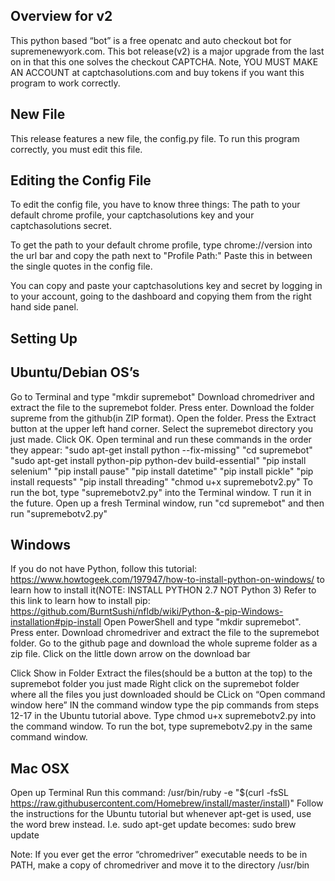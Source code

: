 ## Overview for v2
This python based “bot” is a free openatc and auto checkout bot for supremenewyork.com. This bot release(v2) is a major upgrade from the last on in that this one solves the checkout CAPTCHA. Note, YOU MUST MAKE AN ACCOUNT at captchasolutions.com and buy tokens if you want this program to work correctly.
## New File
This release features a new file, the config.py file. To run this program correctly, you must edit this file.

## Editing the Config File
To edit the config file, you have to know three things:
The path to your default chrome profile, your captchasolutions key and your captchasolutions secret. 

To get the path to your default chrome profile, type chrome://version into the url bar and copy the path next to "Profile Path:" Paste this in between the single quotes in the config file. 

You can copy and paste your captchasolutions key and secret by logging in to your account, going to the dashboard and copying them from the right hand side panel.
## Setting Up
## Ubuntu/Debian OS’s
Go to Terminal and type "mkdir supremebot"
Download chromedriver and extract the file to the supremebot folder.
Press enter.
Download the folder supreme from the github(in ZIP format).
Open the folder.
Press the Extract button at the upper left hand corner.
Select the supremebot directory you just made.
Click OK.
Open terminal and run these commands in the order they appear:
 "sudo apt-get install python --fix-missing"
"cd supremebot"
"sudo apt-get install python-pip python-dev build-essential"
"pip install selenium"
"pip install pause"
"pip install datetime"
"pip install pickle"
"pip install requests"
"pip install threading"
"chmod u+x supremebotv2.py"
To run the bot, type "supremebotv2.py" into the Terminal window. T run it in the future. Open up a fresh Terminal window, run "cd supremebot" and then run "supremebotv2.py"

## Windows
If you do not have Python, follow this tutorial: https://www.howtogeek.com/197947/how-to-install-python-on-windows/ to learn how to install it(NOTE: INSTALL PYTHON 2.7 NOT Python 3)
Refer to this link to learn how to install pip: https://github.com/BurntSushi/nfldb/wiki/Python-&-pip-Windows-installation#pip-install
Open PowerShell and type "mkdir supremebot".
Press enter.
Download chromedriver and extract the file to the supremebot folder.
Go to the github page and download the whole supreme folder as a zip file.
Click on the little down arrow on the download bar

Click Show in Folder
Extract the files(should be a button at the top) to the supremebot folder you just made
Right click on the supremebot folder where all the files you just downloaded should be
CLick on “Open command window here”
IN the command window type the pip commands from steps 12-17 in the Ubuntu tutorial above.
Type chmod u+x supremebotv2.py into the command window.
To run the bot, type supremebotv2.py in the same command window. 

## Mac OSX
Open up Terminal
Run this command: /usr/bin/ruby -e "$(curl -fsSL https://raw.githubusercontent.com/Homebrew/install/master/install)"
Follow the instructions for the Ubuntu tutorial but whenever apt-get is used, use the word brew instead. I.e. sudo apt-get update becomes:
sudo brew update 


Note: If you ever get the error “chromedriver” executable needs to be in PATH, make a copy of chromedriver and move it to the directory /usr/bin
